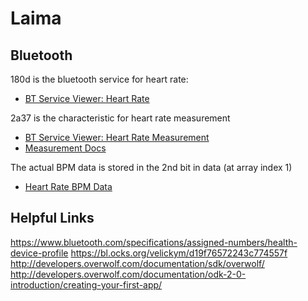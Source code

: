 # Laima

## Bluetooth
180d is the bluetooth service for heart rate:
- [BT Service Viewer: Heart Rate](https://developer.bluetooth.org/gatt/services/Pages/ServiceViewer.aspx?u=org.bluetooth.service.heart_rate.xml)

2a37 is the characteristic for heart rate measurement
- [BT Service Viewer: Heart Rate Measurement](https://developer.bluetooth.org/gatt/characteristics/Pages/CharacteristicViewer.aspx?u=org.bluetooth.characteristic.heart_rate_measurement.xml)
- [Measurement Docs](https://developer.bluetooth.org/gatt/characteristics/Pages/CharacteristicViewer.aspx?u=org.bluetooth.characteristic.heart_rate_measurement.xml)

The actual BPM data is stored in the 2nd bit in data (at array index 1)
- [Heart Rate BPM Data](http://www.raywenderlich.com/52080/introduction-core-bluetooth-building-heart-rate-monitor)


## Helpful Links
https://www.bluetooth.com/specifications/assigned-numbers/health-device-profile
https://bl.ocks.org/velickym/d19f76572243c774557f
http://developers.overwolf.com/documentation/sdk/overwolf/
http://developers.overwolf.com/documentation/odk-2-0-introduction/creating-your-first-app/